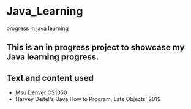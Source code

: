 # Java_Learning
progress in java learning

## This is an in progress project to showcase my Java learning progress. 

## Text and content used
- Msu Denver CS1050
- Harvey Deitel's 'Java How to Program, Late Objects' 2019
